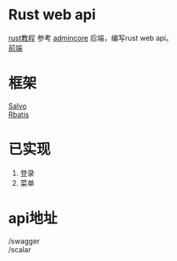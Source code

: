 # Rust web api
[rust教程](https://course.rs/about-book.html)
参考 [admincore](https://github.com/strongQ/AdminCode) 后端，编写rust web api。    
[前端](https://github.com/strongQ/AdminCode/tree/main/Web)

# 框架
[Salvo](https://salvo.rs/zh-hans/)    
[Rbatis](https://rbatis.github.io/rbatis.io/#/v4/)

# 已实现
1. 登录
2. 菜单

# api地址
/swagger   
/scalar